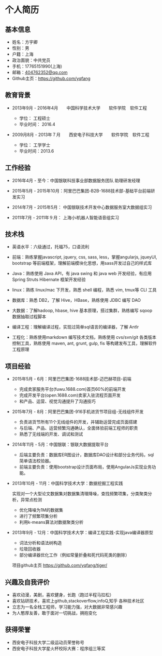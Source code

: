 个人简历
========

## 基本信息

- 姓名：方宇卿
- 性别：男
- 户籍：上海
- 政治面貌：中共党员
- 手机：17765151990(上海)
- 邮箱：404762352@qq.com
- Github主页：https://github.com/yqfang
 
## 教育背景

- 2013年9月 - 2016年4月　　中国科学技术大学　　软件学院　软件工程

    - 学位：  工程硕士
    - 毕业时间： 2016.4
 
- 2009月8月 - 2013年７月　　西安电子科技大学　　软件学院　软件工程

    - 学位：   工学学士
    - 毕业时间：2013.6

## 工作经验

- 2016年4月 - 至今：中国银联科技事业部数据服务团队 助理研发经理

- 2015年5月 - 2015年10月：阿里巴巴集团-B2B-1688技术部-基础平台前端研发实习

- 2014年7月 - 2015年5月： 中国银联技术开发中心数据服务室大数据组实习

- 2011年7月 - 2011年９月： 上海小i机器人智能语音组实习

## 技术栈

- 英语水平：六级通过，托福75，口语流利

- 前端：熟练掌握javascript, jquery, css, sass, less，掌握angularjs, jqueyUI, bootstrap 等前端框架，理解前端模块化思想，用sass开发过自己的样式库

- Java：熟练使用 Java API，有 java swing 和 java web 开发经验，有应用 Spring Struts Hibernate 框架开发经验

- linux：熟练 linux/mac 下开发，熟悉 shell 编程，熟悉 vim, tmux等 CLI 工具

- 数据库：熟悉 DB2，了解 Hive，HBase，熟练使用 JDBC 编写 DAO

- 大数据：了解hadoop, hbase, hive 基本原理，搭过集群，熟练编写 sqoop 数据抽取过程脚本

- 编译工程：理解编译过程，实现过简单sql语言的编译器，了解 Antlr 

- 工程化：熟练使用markdown 编写技术文档，熟练使用 cvs/svn/git 各类版本控制工具，熟练使用 maven, ant, grunt, gulp, fis 等构建发布工具，理解软件工程原理

## 项目经验

- 2015年5月 - 6月：阿里巴巴集团-1688技术部-迈巴赫项目-前端

    - 完成卖家服务平台(fuwu.1688.com)首页60%的前端开发
	- 完成开发平台(open.1688.com)卖家入驻流程页面开发
	- 和产品、运营、视觉沟通提升了沟通技巧

- 2015年7月 - 8月：阿里巴巴集团-916手机进货节项目组-无线组件开发

    - 负责进货节所有11个无线组件的开发，并辅助运营完成页面搭建
	- 与后端、产品、运营频繁沟通确认，全面体验前端工程师的职责
	- 熟悉了无线端的开发、调试和测试

- 2014年11月 - 5月：中国银联：银联大数据提取平台

    - 后端主要负责：数据库ER图设计，数据库DAO设计和部分业务代码，sql简单语法校验器。
    - 前端主要负责：使用bootstrap设计页面布局，使用AngularJs实现业务功能。

- 2013年10月 - 11月：中国科学技术大学：数据挖掘工程实践

    实现对一个大型论文数据集对数据集清理降噪，查找频繁项集，分类聚类分析，异常点检测

    - 优化降噪为1M的数据集
    - 进行了频繁项集分析
    - 利用k-means算法对数据聚类分析

- 2013年9月 - 12月：中国科学技术大学：编译工程实践-实现java编译器原型

    - 词法分析和语法树构造
    - 垃圾回收器
    - 部分编译器优化工作（例如常量折叠和死代码死类的删除）

    项目github主页 https://github.com/yqfang/tiger/

## 兴趣及自我评价

- 喜欢动漫，美剧，喜欢健身，长跑（跑过半程马拉松）
- 喜欢钻研技术，喜欢上github,stackoverflow,infoQ,知乎 各种技术社区
- 立志为一名全栈工程师，学习能力强，对大数据非常感兴趣
- 为人憨厚友善，敢于面对一切挑战，拥抱变化

## 获得荣誉

- 西安电子科技大学二级运动员荣誉称号
- 西安电子科技大学星火杯校际大赛：程序组三等奖


